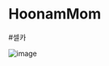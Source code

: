 # HoonamMom

#셀카 

![image](https://lh4.googleusercontent.com/8HzsJLcfR07G9lhOtj9jrI_jcUBC4ciHQLsIQ4XFHoqd2JpKyMKoT8QGg9xUURIagycv98PAAKaOizvFTSxe=w3004-h2704)


